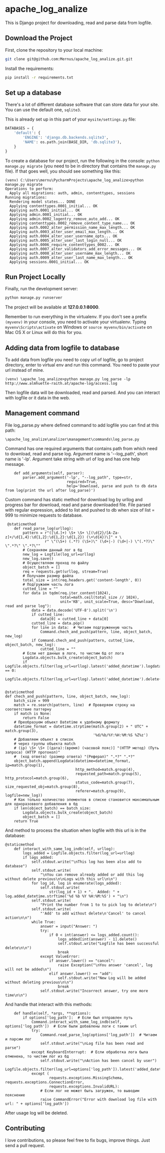 # apache_log_analize
This is Django project for downloading, read and parse data from logfile.

## Download the Project

First, clone the repository to your local machine:

```bash
git clone git@github.com:Mernus/apache_log_analize.git.git
```

Install the requirements:

```bash
pip install -r requirements.txt
```

## Set up a database

There's a lot of different database software that can store data for your site. You can use the default one, `sqlite3`.

This is already set up in this part of your `mysite/settings.py` file:

```python
DATABASES = {
    'default': {
        'ENGINE': 'django.db.backends.sqlite3',
        'NAME': os.path.join(BASE_DIR, 'db.sqlite3'),
    }
}
```

To create a database for our project, run the following in the console: `python manage.py migrate` (you need to be in directory that contains the `manage.py` file). If that goes well, you should see something like this:

```
(venv) C:\Users\mernu\PycharmProjects\apache_log_analize>python manage.py migrate
Operations to perform:
  Apply all migrations: auth, admin, contenttypes, sessions
Running migrations:
  Rendering model states... DONE
  Applying contenttypes.0001_initial... OK
  Applying auth.0001_initial... OK
  Applying admin.0001_initial... OK
  Applying admin.0002_logentry_remove_auto_add... OK
  Applying contenttypes.0002_remove_content_type_name... OK
  Applying auth.0002_alter_permission_name_max_length... OK
  Applying auth.0003_alter_user_email_max_length... OK
  Applying auth.0004_alter_user_username_opts... OK
  Applying auth.0005_alter_user_last_login_null... OK
  Applying auth.0006_require_contenttypes_0002... OK
  Applying auth.0007_alter_validators_add_error_messages... OK
  Applying auth.0008_alter_user_username_max_length... OK
  Applying auth.0009_alter_user_last_name_max_length... OK
  Applying sessions.0001_initial... OK
```

## Run Project Locally

Finally, run the development server:

```bash
python manage.py runserver
```

The project will be available at **127.0.0.1:8000**.

Remember to run everything in the virtualenv. If you don't see a prefix `(myvenv)` in your console, you need to activate your virtualenv. Typing `myvenv\Scripts\activate` on Windows or
`source myvenv/bin/activate` on Mac OS X or Linux will do this for you.


## Adding data from logfile to database

To add data from logfile you need to copy url of logfile, go to project directory, enter to virtual env and run this command.
You need to paste your url instead of mine.

```
(venv) \apache_log_analize>python manage.py log_parse -lp http://www.almhuette-raith.at/apache-log/access.log
```

Then logfile data will be downloaded, read and parsed. And you can interact with logfile or it data in the web.


## Management command

File log_parse.py where defined command to add logfile you can find at this path:

```
\apache_log_analize\analizer\management\commands\log_parse.py
```

Command has one required arguments that contains path from which need to download, read and parse log.
Argument name is '--log_path', short name is '-lp'. Argument take string with url of log and has one help message.

```
    def add_arguments(self, parser):
        parser.add_argument('-lp', "--log_path", type=str,
                            required=True,
                            help='Download, parse and push to db data from log(print the url after log_parse)')
```

Custom command has static method for download log by urllog and progress bar for download, read and parse downloaded file. File parsed with regular expression, added to list and pushed to db when size of list = 999 to minimize requests to database.

```
 @staticmethod
    def read_parse_log(urllog):
        pattern = r"([\d.]+) \S+ \S+ \[(\d{2}/[A-Za-z]+/\d{1,4}:\d{1,2}:\d{1,2}:\d{1,2}) (\+\d{4})\]" + \
                  r" \"(\S+) (.*?) (\S+)\" (\d+|-) (\d+|-) \"(.*?)\" \".*?\" \".*?\""
        # Сохраняем данный лог в бд
        new_log = Logfile(log_url=urllog)
        new_log.save()
        # Осуществляем проход по файлу
        object_batch = []
        req = requests.get(urllog, stream=True)
        # Получаем размер файла
        total_size = int(req.headers.get('content-length', 0))
        # Подгружаем часть лога
        cutted_line = ""
        for data in tqdm(req.iter_content(1024),
                         total=math.ceil(total_size // 1024),
                         unit='KB', unit_scale=True, desc="Download, read and parse log"):
            data = data.decode('UTF-8').split('\n')
            if cutted_line:
                data[0] = cutted_line + data[0]
            cutted_line = data.pop()
            for line in data:  # Читаем подгруженную часть
                Command.chech_and_push(pattern, line, object_batch, new_log)
            if Command.chech_and_push(pattern, cutted_line, object_batch, new_log):
                cutted_line = ""
        # Если нет данных в логе, то чистим бд от лога
        Logdata.objects.bulk_create(object_batch)
        if Logfile.objects.filter(log_url=urllog).latest('added_datetime').logdata_set.count() == 0:
            Logfile.objects.filter(log_url=urllog).latest('added_datetime').delete()
            
    
@staticmethod
def chech_and_push(pattern, line, object_batch, new_log):
    batch_size = 999
    match = re.search(pattern, line)  # Проверяем строку на соответствие паттерну
    if match is None:
        return False
    # Преобразуем объект Datetime к удобному формату
    datetime_format = datetime.strptime(match.group(2) + " UTC" + match.group(3),
                                        '%d/%b/%Y:%H:%M:%S %Z%z')
    # Добавляем объект в список
    # через группы объекта match
    # (ip) \S+ \S+ [(дата):(время) (часовой пояс)] "(HTTP метод) (Путь запроса) (HTTP протокол)"
    #  (код ответа) (размер ответа) "(Реферал)" ".*?" ".*?"
    object_batch.append(Logdata(datetime=datetime_format, ip=match.group(1),
                                http_method=match.group(4),
                                requested_path=match.group(5), http_protocol=match.group(6),
                                status_code=match.group(7), size_requested_obj=match.group(8),
                                referer=match.group(9), logfile=new_log))
    # Как только количество элементов в списке становится максимальным для одноразоввого добавления в бд
    if len(object_batch) == batch_size:
        Logdata.objects.bulk_create(object_batch)
        object_batch = []
    return True
```


And method to process the situation when logfile with this url is in the database:

```
@staticmethod
    def interact_with_same_log_indb(self, urllog):
        logs_added = Logfile.objects.filter(log_url=urllog)
        if logs_added:
            self.stdout.write("\nThis log has been also add to database")
            self.stdout.write(
                "\nYou can remove already added or add this log without delete previous\n\nLogs with this url\n\n")
            for log_id, log in enumerate(logs_added):
                self.stdout.write(
                    str(log_id + 1) + ".  Added: " + log.added_datetime.strftime('%d %b %Y %H:%M:%S') + "\n")
            self.stdout.write(
                "Print the number from 1 to to pick log to delete\n")
            self.stdout.write(
                "'Add' to add without delete\n'Cancel' to cancel action\n\n")
            while True:
                answer = input("Answer: ")
                try:
                    if 0 < int(answer) <= logs_added.count():
                        logs_added[int(answer) - 1].delete()
                        self.stdout.write("Logfile has been successful delete\n\n")
                        break
                except ValueError:
                    if answer.lower() == "cancel":
                        raise Exception("\nYou answer 'cancel', log will not be added\n")
                    elif answer.lower() == "add":
                        self.stdout.write("New Log will be added without deleting previous\n\n")
                        break
                self.stdout.write("Incorrect answer, try one more time\n\n")
```

And handle that interact with this methods:

```
    def handle(self, *args, **options):
        if options['log_path']:  # Если был отправлен путь
            Command.interact_with_same_log_indb(self, options['log_path'])  # Если были добавлены логи с таким url
            try:
                Command.read_parse_log(options['log_path'])  # Читаем и парсим лог
                self.stdout.write("\nLog file has been read and parse")
            except KeyboardInterrupt:  # Если обработка лога была отменена, то чистим лог из бд
                self.stdout.write("\nAction has been cancel by user")
                Logfile.objects.filter(log_url=options['log_path']).latest('added_datetime').delete()
            except (
                    requests.exceptions.MissingSchema, requests.exceptions.ConnectionError,
                    requests.exceptions.InvalidURL):
                # Если лог не может быть загружен, то выводим пояснение
                raise CommandError("Error with download log file with url: " + options['log_path'])
```

After usage log will be deleted.

## Contributing

I love contributions, so please feel free to fix bugs, improve things. Just send a pull request.
